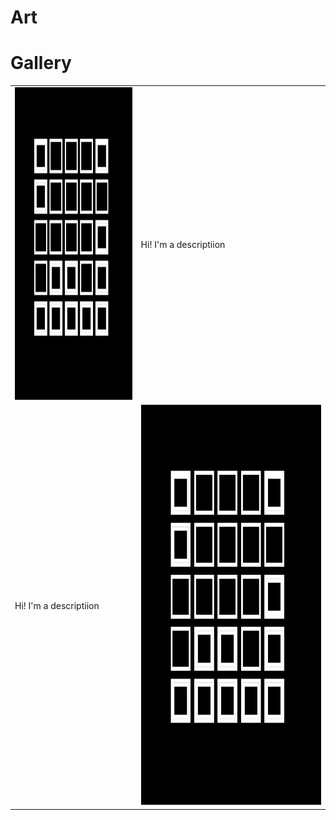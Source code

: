 # Art



# Gallery
<table style="width:100%">
  <tr>
    <col style="width:40%">
    <td> <img src="https://github.com/milioe/Art/blob/main/Files/Images/01.png" alt="foto" width = 500px height = 500px> </td>
    <td> Hi! I'm a descriptiion  </td>
  </tr>
  <tr>
    <td> Hi! I'm a descriptiion  </td>
    <td> <img src="https://github.com/milioe/Art/blob/main/Files/Images/01.png" alt="foto" width = 640px height = 640px> </td>
  </tr>
</table>
